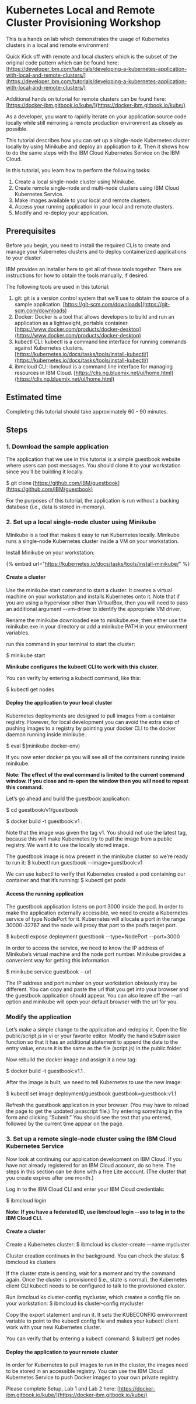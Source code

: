 # Kubernetes Local and Remote Cluster Provisioning Workshop

This is a hands on lab which demonstrates the usage of Kubernetes clusters in a local and remote environment

Quick Kick off with remote and local clusters which is the subset of the original code pattern which can be found here: [https://developer.ibm.com/tutorials/developing-a-kubernetes-application-with-local-and-remote-clusters/](https://developer.ibm.com/tutorials/developing-a-kubernetes-application-with-local-and-remote-clusters/)

Additional hands on tutorial for remote clusters can be found here: [https://docker-ibm.gitbook.io/kube/](https://docker-ibm.gitbook.io/kube/)

As a developer, you want to rapidly iterate on your application source code locally while still mirroring a remote production environment as closely as possible.

This tutorial describes how you can set up a single-node Kubernetes cluster locally by using Minikube and deploy an application to it. Then it shows how to do the same steps with the IBM Cloud Kubernetes Service on the IBM Cloud.

In this tutorial, you learn how to perform the following tasks:

1. Create a local single-node cluster using Minikube.
2. Create remote single-node and multi-node clusters using IBM Cloud Kubernetes Service.
3. Make images available to your local and remote clusters.
4. Access your running application in your local and remote clusters.
5. Modify and re-deploy your application.

## Prerequisites

Before you begin, you need to install the required CLIs to create and manage your Kubernetes clusters and to deploy containerized applications to your cluster.

IBM provides an installer here to get all of these tools together. There are instructions for how to obtain the tools manually, if desired.

The following tools are used in this tutorial:

1. git: git is a version control system that we’ll use to obtain the source of a sample application. [https://git-scm.com/downloads](https://git-scm.com/downloads)
2. Docker: Docker is a tool that allows developers to build and run an application as a lightweight, portable container. [https://www.docker.com/products/docker-desktop](https://www.docker.com/products/docker-desktop)
3. kubectl CLI: kubectl is a command line interface for running commands against Kubernetes clusters. [https://kubernetes.io/docs/tasks/tools/install-kubectl/](https://kubernetes.io/docs/tasks/tools/install-kubectl/)
4. ibmcloud CLI: ibmcloud is a command line interface for managing resources in IBM Cloud. [https://clis.ng.bluemix.net/ui/home.html](https://clis.ng.bluemix.net/ui/home.html)

## Estimated time

Completing this tutorial should take approximately 60 - 90 minutes.

## Steps

### 1. Download the sample application

The application that we use in this tutorial is a simple guestbook website where users can post messages. You should clone it to your workstation since you’ll be building it locally.

$ git clone [https://github.com/IBM/guestbook](https://github.com/IBM/guestbook)

For the purposes of this tutorial, the application is run without a backing database \(i.e., data is stored in-memory\).

### 2.  Set up a local single-node cluster using Minikube

Minikube is a tool that makes it easy to run Kubernetes locally. Minikube runs a single-node Kubernetes cluster inside a VM on your workstation.

Install Minikube on your workstation:

{% embed url="https://kubernetes.io/docs/tasks/tools/install-minikube/" %}



#### Create a cluster

Use the minikube start command to start a cluster. It creates a virtual machine on your workstation and installs Kubernetes onto it. Note that if you are using a hypervisor other than VirtualBox, then you will need to pass an additional argument --vm-driver to identify the appropriate VM driver.

Rename the minikube downloaded exe to minikube.exe, then either use the minikube.exe in your directory or add a minikube PATH in your environment variables.

run this command in your terminal to start the cluster:

$ minikube start

**Minikube configures the kubectl CLI to work with this cluster.**

You can verify by entering a kubectl command, like this:

$ kubectl get nodes

#### Deploy the application to your local cluster

Kubernetes deployments are designed to pull images from a container registry. However, for local development you can avoid the extra step of pushing images to a registry by pointing your docker CLI to the docker daemon running inside minikube.

$ eval $\(minikube docker-env\)

If you now enter docker ps you will see all of the containers running inside minikube.

**Note: The effect of the eval command is limited to the current command window. If you close and re-open the window then you will need to repeat this command.**

Let’s go ahead and build the guestbook application:

$ cd guestbook/v1/guestbook

$ docker build -t guestbook:v1 .

Note that the image was given the tag v1. You should not use the latest tag, because this will make Kubernetes try to pull the image from a public registry. We want it to use the locally stored image.

The guestbook image is now present in the minikube cluster so we’re ready to run it: $ kubectl run guestbook --image=guestbook:v1

We can use kubectl to verify that Kubernetes created a pod containing our container and that it’s running: $ kubectl get pods

#### Access the running application

The guestbook application listens on port 3000 inside the pod. In order to make the application externally accessible, we need to create a Kubernetes service of type NodePort for it. Kubernetes will allocate a port in the range 30000-32767 and the node will proxy that port to the pod’s target port.

$ kubectl expose deployment guestbook --type=NodePort --port=3000

In order to access the service, we need to know the IP address of Minikube’s virtual machine and the node port number. Minikube provides a convenient way for getting this information.

$ minikube service guestbook --url

The IP address and port number on your workstation obviously may be different. You can copy and paste the url that you get into your browser and the guestbook application should appear. You can also leave off the --url option and minikube will open your default browser with the url for you.

### Modify the application

Let’s make a simple change to the application and redeploy it. Open the file public/script.js in vi or your favorite editor. Modify the handleSubmission function so that it has an additional statement to append the date to the entry value, ensure it is the same as the file \(script.js\) in the public folder.

Now rebuild the docker image and assign it a new tag:

$ docker build -t guestbook:v1.1 .

After the image is built, we need to tell Kubernetes to use the new image:

$ kubectl set image deployment/guestbook guestbook=guestbook:v1.1

Refresh the guestbook application in your browser. \(You may have to reload the page to get the updated javascript file.\) Try entering something in the form and clicking “Submit.” You should see the text that you entered, followed by the current time appear on the page.

### 3. Set up a remote single-node cluster using the IBM Cloud Kubernetes Service

Now look at continuing our application development on IBM Cloud. If you have not already registered for an IBM Cloud account, do so here. The steps in this section can be done with a free Lite account. \(The cluster that you create expires after one month.\)

Log in to the IBM Cloud CLI and enter your IBM Cloud credentials:

$ ibmcloud login

**Note: If you have a federated ID, use ibmcloud login --sso to log in to the IBM Cloud CLI.**

#### Create a cluster

Create a Kubernetes cluster: $ ibmcloud ks cluster-create --name mycluster

Cluster creation continues in the background. You can check the status: $ ibmcloud ks clusters

If the cluster state is pending, wait for a moment and try the command again. Once the cluster is provisioned \(i.e., state is normal\), the Kubernetes client CLI kubectl needs to be configured to talk to the provisioned cluster.

Run ibmcloud ks cluster-config mycluster, which creates a config file on your workstation: $ ibmcloud ks cluster-config mycluster

Copy the export statement and run it. It sets the KUBECONFIG environment variable to point to the kubectl config file and makes your kubectl client work with your new Kubernetes cluster.

You can verify that by entering a kubectl command: $ kubectl get nodes

#### Deploy the application to your remote cluster

In order for Kubernetes to pull images to run in the cluster, the images need to be stored in an accessible registry. You can use the IBM Cloud Kubernetes Service to push Docker images to your own private registry.

Please complete Setup, Lab 1 and Lab 2 here: [https://docker-ibm.gitbook.io/kube/](https://docker-ibm.gitbook.io/kube/)

